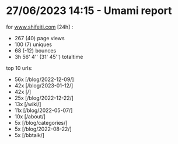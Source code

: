 # 27/06/2023 14:15 - Umami report
for www.shifeiti.com [24h] :

 - 267 (40) page views
 - 100 (7) uniques
 - 68 (-12) bounces
 - 3h 56' 4'' (31' 45'') totaltime


top 10 urls:
 - 56x [/blog/2022-12-09/]
 - 42x [/blog/2023-01-12/]
 - 42x [/]
 - 25x [/blog/2022-12-22/]
 - 13x [/wiki/]
 - 11x [/blog/2022-05-07/]
 - 10x [/about/]
 - 5x [/blog/categories/]
 - 5x [/blog/2022-08-22/]
 - 5x [/bbtalk/]


